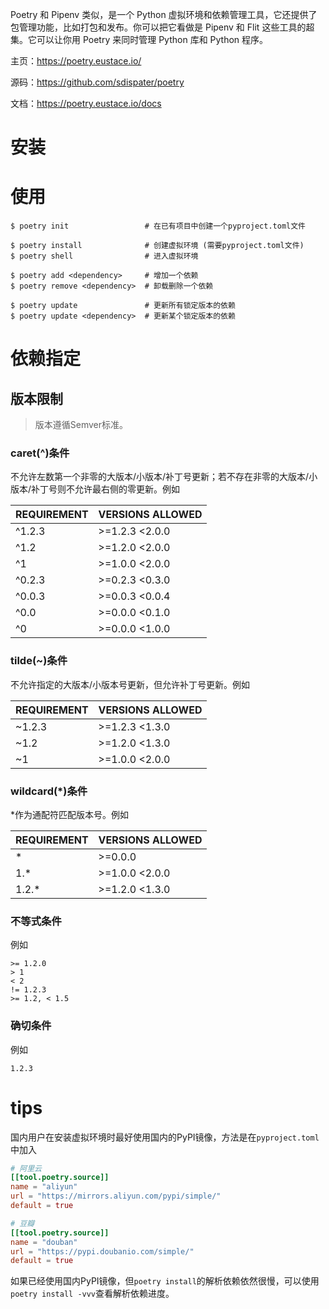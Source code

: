 Poetry 和 Pipenv 类似，是一个 Python 虚拟环境和依赖管理工具，它还提供了包管理功能，比如打包和发布。你可以把它看做是 Pipenv 和 Flit 这些工具的超集。它可以让你用 Poetry 来同时管理 Python 库和 Python 程序。

主页：https://poetry.eustace.io/

源码：https://github.com/sdispater/poetry

文档：https://poetry.eustace.io/docs



# 安装



# 使用

```shell
$ poetry init                 # 在已有项目中创建一个pyproject.toml文件

$ poetry install              # 创建虚拟环境 (需要pyproject.toml文件)
$ poetry shell                # 进入虚拟环境

$ poetry add <dependency>     # 增加一个依赖
$ poetry remove <dependency>  # 卸载删除一个依赖

$ poetry update               # 更新所有锁定版本的依赖
$ poetry update <dependency>  # 更新某个锁定版本的依赖
```



# 依赖指定

## 版本限制

> 版本遵循Semver标准。

### caret(^)条件

不允许左数第一个非零的大版本/小版本/补丁号更新；若不存在非零的大版本/小版本/补丁号则不允许最右侧的零更新。例如

| REQUIREMENT | VERSIONS ALLOWED |
| ----------- | ---------------- |
| ^1.2.3      | >=1.2.3 <2.0.0   |
| ^1.2        | >=1.2.0 <2.0.0   |
| ^1          | >=1.0.0 <2.0.0   |
| ^0.2.3      | >=0.2.3 <0.3.0   |
| ^0.0.3      | >=0.0.3 <0.0.4   |
| ^0.0        | >=0.0.0 <0.1.0   |
| ^0          | >=0.0.0 <1.0.0   |



### tilde(~)条件

不允许指定的大版本/小版本号更新，但允许补丁号更新。例如

| REQUIREMENT | VERSIONS ALLOWED |
| ----------- | ---------------- |
| ~1.2.3      | >=1.2.3 <1.3.0   |
| ~1.2        | >=1.2.0 <1.3.0   |
| ~1          | >=1.0.0 <2.0.0   |



### wildcard(*)条件

*作为通配符匹配版本号。例如

| REQUIREMENT | VERSIONS ALLOWED |
| ----------- | ---------------- |
| *           | >=0.0.0          |
| 1.*         | >=1.0.0 <2.0.0   |
| 1.2.*       | >=1.2.0 <1.3.0   |



### 不等式条件

例如

```
>= 1.2.0
> 1
< 2
!= 1.2.3
>= 1.2, < 1.5
```



### 确切条件

例如

```
1.2.3
```





# tips

国内用户在安装虚拟环境时最好使用国内的PyPI镜像，方法是在`pyproject.toml`中加入

```toml
# 阿里云
[[tool.poetry.source]]
name = "aliyun"
url = "https://mirrors.aliyun.com/pypi/simple/"
default = true

# 豆瓣
[[tool.poetry.source]]
name = "douban"
url = "https://pypi.doubanio.com/simple/"
default = true
```

如果已经使用国内PyPI镜像，但`poetry install`的解析依赖依然很慢，可以使用`poetry install -vvv`查看解析依赖进度。